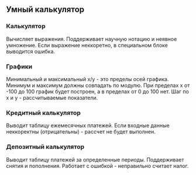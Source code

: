 ## Умный калькулятор

### Калькулятор
Вычисляет выражения. Поддерживает научную нотацию и неявное умножение. Если выражение неккоретно, в специальном блоке выводится ошибка.

### Графики
Минимальный и максимальный x/y - это пределы осей графика. Минимум и максимум должны совпадать по модулю. При пределах х от -100 до 100 график будет построен, а в пределах от 0 до 100 нет. Шаг по х и у - рассчитываемые показатели.

### Кредитный калькулятор
Выводит таблицу ежемесячных платежей. Если входные данные неккоректны (отрицательны) - рассчет не будет выполнен.

### Депозитный калькулятор
Выводит таблицу платежей за определенные периоды. Поддерживает снятия и пополнения.
Работает с ошибкой - неправильно считает налог.
